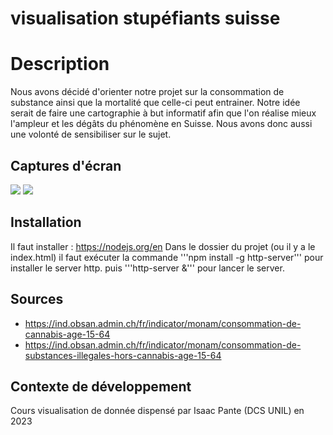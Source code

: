 # visualisation stupéfiants suisse

# Description

Nous avons décidé d'orienter notre projet sur la consommation de substance ainsi que la mortalité que celle-ci peut entrainer. Notre idée serait de faire une cartographie à but informatif afin que l'on réalise mieux l'ampleur et les dégâts du phénomène en Suisse. Nous avons donc aussi une volonté de sensibiliser sur le sujet.

## Captures d'écran

![]("https://github.com/CapitainMorgan/visualisation_stup_suisse/blob/main/images/capture1.png")
![]("https://github.com/CapitainMorgan/visualisation_stup_suisse/blob/main/images/capture2.png")

## Installation

Il faut installer : https://nodejs.org/en
Dans le dossier du projet (ou il y a le index.html) il faut exécuter la commande 
'''npm install -g http-server''' pour installer le server http.
puis 
'''http-server &''' pour lancer le server.

## Sources

-	https://ind.obsan.admin.ch/fr/indicator/monam/consommation-de-cannabis-age-15-64
-	https://ind.obsan.admin.ch/fr/indicator/monam/consommation-de-substances-illegales-hors-cannabis-age-15-64

## Contexte de développement
Cours visualisation de donnée dispensé par Isaac Pante (DCS UNIL) en 2023
